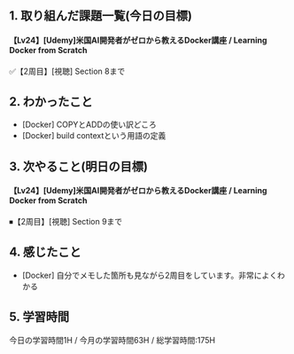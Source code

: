 ## 1. 取り組んだ課題一覧(今日の目標)  

#### 【Lv24】[Udemy]米国AI開発者がゼロから教えるDocker講座 / Learning Docker from Scratch
✅【2周目】[視聴] Section 8まで

## 2. わかったこと  
- [Docker] COPYとADDの使い訳どころ
- [Docker] build contextという用語の定義

## 3. 次やること(明日の目標)  
#### 【Lv24】[Udemy]米国AI開発者がゼロから教えるDocker講座 / Learning Docker from Scratch
⏹【2周目】[視聴] Section 9まで

## 4. 感じたこと
- [Docker] 自分でメモした箇所も見ながら2周目をしています。非常によくわかる

## 5. 学習時間
今日の学習時間1H / 今月の学習時間63H / 総学習時間:175H
